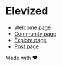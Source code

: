 # Elevized

- [Welcome page](https://iserejatoje.github.io/elevized/homepage.html)
- [Community page](https://iserejatoje.github.io/elevized/community.html)
- [Explore page](https://iserejatoje.github.io/elevized/explore.html)
- [Post page](https://iserejatoje.github.io/elevized/post.html)

Made with ❤️